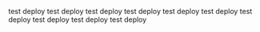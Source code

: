 test deploy 
test deploy 
test deploy 
test deploy 
test deploy 
test deploy 
test deploy 
test deploy 
test deploy 
test deploy 

